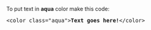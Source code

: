 To put text in <b>aqua</b> color make this code:
<pre>&lt;color class="aqua"&gt;<b>Text goes here!</b>&lt;/color&gt;</pre>
